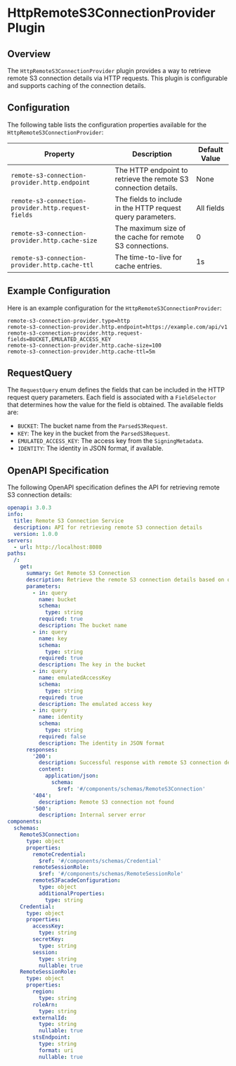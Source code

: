 # HttpRemoteS3ConnectionProvider Plugin

## Overview

The `HttpRemoteS3ConnectionProvider` plugin provides a way to retrieve remote S3 connection details via HTTP requests. This plugin is configurable and supports caching of the
connection details.

## Configuration

The following table lists the configuration properties available for the `HttpRemoteS3ConnectionProvider`:

| Property                                            | Description                                                     | Default Value |
|-----------------------------------------------------|-----------------------------------------------------------------|---------------|
| `remote-s3-connection-provider.http.endpoint`       | The HTTP endpoint to retrieve the remote S3 connection details. | None          |
| `remote-s3-connection-provider.http.request-fields` | The fields to include in the HTTP request query parameters.     | All fields    |
| `remote-s3-connection-provider.http.cache-size`     | The maximum size of the cache for remote S3 connections.        | 0             |
| `remote-s3-connection-provider.http.cache-ttl`      | The time-to-live for cache entries.                             | 1s            |

## Example Configuration

Here is an example configuration for the `HttpRemoteS3ConnectionProvider`:

```properties
remote-s3-connection-provider.type=http
remote-s3-connection-provider.http.endpoint=https://example.com/api/v1
remote-s3-connection-provider.http.request-fields=BUCKET,EMULATED_ACCESS_KEY
remote-s3-connection-provider.http.cache-size=100
remote-s3-connection-provider.http.cache-ttl=5m
```

## RequestQuery

The `RequestQuery` enum defines the fields that can be included in the HTTP request query parameters. Each field is associated with a `FieldSelector` that determines how the value
for the field is obtained. The available fields are:

- `BUCKET`: The bucket name from the `ParsedS3Request`.
- `KEY`: The key in the bucket from the `ParsedS3Request`.
- `EMULATED_ACCESS_KEY`: The access key from the `SigningMetadata`.
- `IDENTITY`: The identity in JSON format, if available.

## OpenAPI Specification

The following OpenAPI specification defines the API for retrieving remote S3 connection details:

```yaml
openapi: 3.0.3
info:
  title: Remote S3 Connection Service
  description: API for retrieving remote S3 connection details
  version: 1.0.0
servers:
  - url: http://localhost:8080
paths:
  /:
    get:
      summary: Get Remote S3 Connection
      description: Retrieve the remote S3 connection details based on query parameters
      parameters:
        - in: query
          name: bucket
          schema:
            type: string
          required: true
          description: The bucket name
        - in: query
          name: key
          schema:
            type: string
          required: true
          description: The key in the bucket
        - in: query
          name: emulatedAccessKey
          schema:
            type: string
          required: true
          description: The emulated access key
        - in: query
          name: identity
          schema:
            type: string
          required: false
          description: The identity in JSON format
      responses:
        '200':
          description: Successful response with remote S3 connection details
          content:
            application/json:
              schema:
                $ref: '#/components/schemas/RemoteS3Connection'
        '404':
          description: Remote S3 connection not found
        '500':
          description: Internal server error
components:
  schemas:
    RemoteS3Connection:
      type: object
      properties:
        remoteCredential:
          $ref: '#/components/schemas/Credential'
        remoteSessionRole:
          $ref: '#/components/schemas/RemoteSessionRole'
        remoteS3FacadeConfiguration:
          type: object
          additionalProperties:
            type: string
    Credential:
      type: object
      properties:
        accessKey:
          type: string
        secretKey:
          type: string
        session:
          type: string
          nullable: true
    RemoteSessionRole:
      type: object
      properties:
        region:
          type: string
        roleArn:
          type: string
        externalId:
          type: string
          nullable: true
        stsEndpoint:
          type: string
          format: uri
          nullable: true
```
